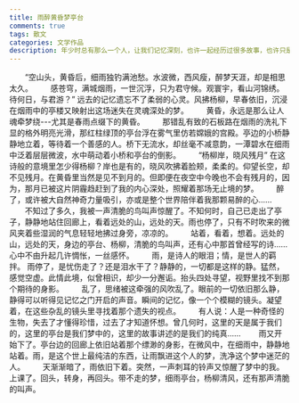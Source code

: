 ```yaml
---
title: 雨醉黄昏梦亭台
comments: true
tags: 散文
categories: 文学作品
description: 年少时总有那么一个人，让我们记忆深刻，也许一起经历过很多故事，也许只是一个小小的动作就足以让人终生难忘...
---
```

　　“空山头，黄昏后，细雨独钓满池愁。水波微，西风瘦，醉梦天涯，却是相思太久。
　　感苍穹，满城烟雨，一世沉浮，只为君守候。观寰宇，看山河锦绣。待何日，与君游？”
远去的记忆遗忘不了柔弱的心灵。风拂杨柳，早春依旧，沉浸在烟雨中的亭楼又映射出这场迷失在灵魂深处的梦。
　　黄昏，永远是那么让人魂牵梦绕---尤其是春雨点缀下的黄昏。
　　那错乱有致的石板路在烟雨的洗礼下显的格外明亮光滑，那红柱绿顶的亭台浮在雾气里仿若嫦娥的宫殿。亭边的小桥静静地立着，等待着一个善感的人。桥下无流水，却丝毫不减意韵，一潭碧水在细雨中泛着层层微波，水中萌动着小桥和亭台的倒影。
　　“杨柳岸，晓风残月” 在这诗般的意境里怎少得杨柳？岸也是有的，晓风吹拂着脸颊，柔柔的。仰望长空，却不见残月。在黄昏里当然是见不到月的。但即便在夜空中今晚也不会有残月的，因为，那月已被这片阴霾趋赶到了我的内心深处，照耀着那场无止境的梦。
　　醉了，或许被大自然神奇力量吸引，亦或是整个世界陪伴着我那颗易醉的心……
　　不知过了多久，我被一声清脆的鸟叫声惊醒了。不知何时，自己已走出了亭子，静静地站住回廊上，看着远处的山，远处的天。雨也停了，只有不时吹来的微风夹着些湿润的气息轻轻地拂过身旁，凉凉的。
　　站着，看着，想着。远处的山，远处的天，身边的亭台、杨柳，清脆的鸟叫声，还有心中那首曾经写的诗……心中不由升起几许惆怅，一丝感怀。
　　雨，是诗人的眼泪；情，是世人的羁拌。
雨停了，是忧伤走了？还是泪水干了？静静的，一切都是这样的静。猛然，感觉空虚。此情此境，似曾相识，却少一分邂诟。抬头四处寻望，视野里找不到那个期待的身影。
　　乱了，思绪被这牵强的风吹乱了。眼前的一切依旧那么静，静得可以听得见记忆之门开启的声音。瞬间的记忆，像一个个模糊的镜头。凝望着，在这些杂乱的镜头里寻找着那个遗失的视点。
　　有人说：人是一种奇怪的生物，失去了才懂得珍惜，过去了才知道怀想。曾几何时，这里的天是属于我们的，这里的亭台是我们梦中的，这里的故事讲述的是我们的纯真……
　　雨又开始下了。亭台边的回廊上依旧站着那个缥渺的身影，在微风中，在细雨中，静静地站着。雨，是这个世上最纯洁的东西，让雨飘进这个人的梦，洗净这个梦中迷茫的人。
　　天渐渐暗了，雨依旧下着。突然，一声刺耳的铃声又惊醒了梦中的我。上课了。回头，转身，再回头。带不走的梦，细雨亭台，杨柳清风，还有那声清脆的叫声。